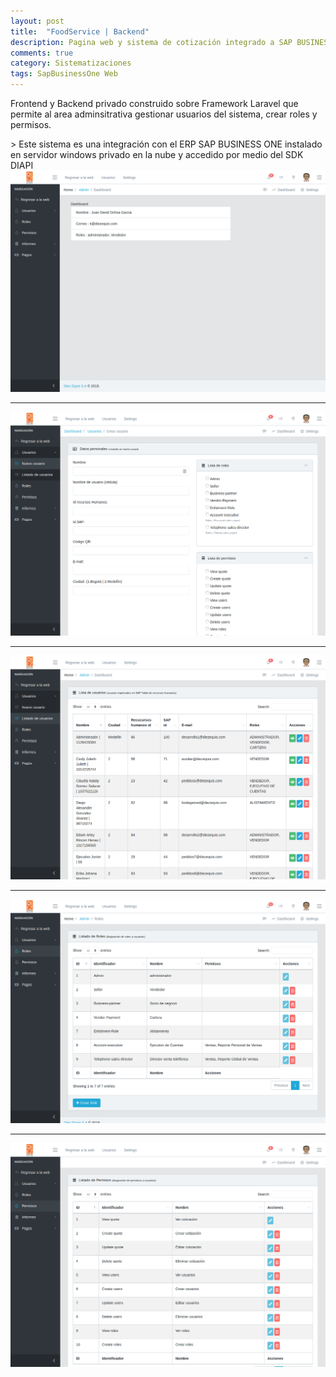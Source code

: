 ```yaml
---
layout: post
title:  "FoodService | Backend"
description: Pagina web y sistema de cotización integrado a SAP BUSINESS ONE
comments: true
category: Sistematizaciones
tags: SapBusinessOne Web
---
```

<p>Frontend y Backend privado construido sobre Framework Laravel que permite al area adminsitrativa gestionar usuarios del sistema, crear roles y permisos.</p>
> Este sistema es una integración con el ERP SAP BUSINESS ONE instalado en servidor windows privado en la nube y accedido por medio del SDK DIAPI

<img src="/public/imgs/proyectos/diezEquisBackend1.png" />
<hr>
<img src="/public/imgs/proyectos/diezEquisBackend2.png" /> 
<hr>
<img src="/public/imgs/proyectos/diezEquisBackend3.png" /> 
<hr>
<img src="/public/imgs/proyectos/diezEquisBackend4.png" /> 
<hr>
<img src="/public/imgs/proyectos/diezEquisBackend5.png" /> 
